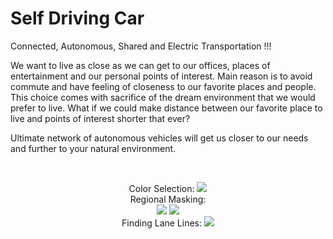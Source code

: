 # Self Driving Car

Connected, Autonomous, Shared and Electric Transportation !!!

We want to live as close as we can get to our offices, places of entertainment and our personal points of interest. Main reason is to avoid commute and have feeling of closeness to our favorite places and people. This choice comes with sacrifice of the dream environment that we would prefer to live. What if we could make distance between our favorite place to live and points of interest shorter that ever? 

Ultimate network of autonomous vehicles will get us closer to our needs and further to your natural environment.

<br><center>Color Selection:
<img src="https://github.com/ramilsharifsoy/Self_Driving_Car/blob/master/1_Color_Selection/R200-G200-B200.png">
<br>Regional Masking:<br>
<img src="https://github.com/ramilsharifsoy/Self_Driving_Car/blob/master/2_Region_Masking/LB-140-540_RB-800-540_A-470-320.png">
<img src="https://github.com/ramilsharifsoy/Self_Driving_Car/blob/master/2_Region_Masking/Regions_Colors_125.png">
<br>Finding Lane Lines:
<img src="https://github.com/ramilsharifsoy/Self_Driving_Car/blob/master/5_P1_Finding_Lane_Lines/laneLines_thirdPass.jpg">
